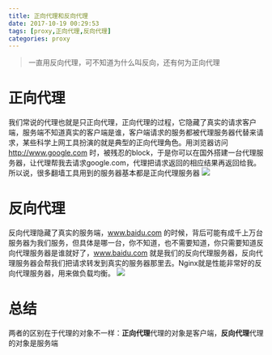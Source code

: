 ```yaml
---
title: 正向代理和反向代理
date: 2017-10-19 00:29:53
tags: [proxy,正向代理,反向代理]
categories: proxy
---
```

> 一直用反向代理，可不知道为什么叫反向，还有何为正向代理

# 正向代理
我们常说的代理也就是只正向代理，正向代理的过程，它隐藏了真实的请求客户端，服务端不知道真实的客户端是谁，客户端请求的服务都被代理服务器代替来请求，某些科学上网工具扮演的就是典型的正向代理角色。用浏览器访问 http://www.google.com 时，被残忍的block，于是你可以在国外搭建一台代理服务器，让代理帮我去请求google.com，代理把请求返回的相应结果再返回给我。所以说，很多翻墙工具用到的服务器基本都是正向代理服务器
[![](http://idiotsky.me/images1/proxy-reverse-proxy-1.jpg)](http://idiotsky.me/images1/proxy-reverse-proxy-1.jpg)
<!-- more -->

# 反向代理
反向代理隐藏了真实的服务端，www.baidu.com 的时候，背后可能有成千上万台服务器为我们服务，但具体是哪一台，你不知道，也不需要知道，你只需要知道反向代理服务器是谁就好了，www.baidu.com 就是我们的反向代理服务器，反向代理服务器会帮我们把请求转发到真实的服务器那里去。Nginx就是性能非常好的反向代理服务器，用来做负载均衡。
[![](http://idiotsky.me/images1/proxy-reverse-proxy-2.jpg)](http://idiotsky.me/images1/proxy-reverse-proxy-2.jpg)

# 总结
两者的区别在于代理的对象不一样：**正向代理**代理的对象是客户端，**反向代理**代理的对象是服务端